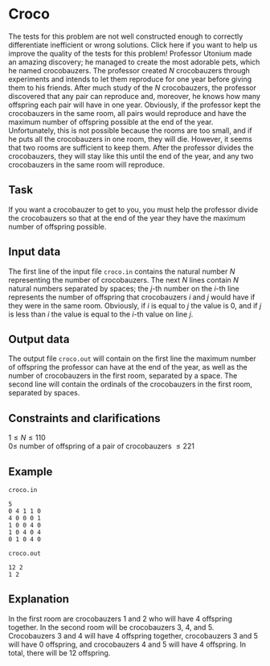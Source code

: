 # Croco

The tests for this problem are not well constructed enough to correctly differentiate inefficient or wrong solutions. Click here if you want to help us improve the quality of the tests for this problem! Professor Utonium made an amazing discovery; he managed to create the most adorable pets, which he named crocobauzers. The professor created $N$ crocobauzers through experiments and intends to let them reproduce for one year before giving them to his friends. After much study of the $N$ crocobauzers, the professor discovered that any pair can reproduce and, moreover, he knows how many offspring each pair will have in one year. Obviously, if the professor kept the crocobauzers in the same room, all pairs would reproduce and have the maximum number of offspring possible at the end of the year. Unfortunately, this is not possible because the rooms are too small, and if he puts all the crocobauzers in one room, they will die. However, it seems that two rooms are sufficient to keep them. After the professor divides the crocobauzers, they will stay like this until the end of the year, and any two crocobauzers in the same room will reproduce.

## Task

If you want a crocobauzer to get to you, you must help the professor divide the crocobauzers so that at the end of the year they have the maximum number of offspring possible.

## Input data

The first line of the input file `croco.in` contains the natural number $N$ representing the number of crocobauzers. The next $N$ lines contain $N$ natural numbers separated by spaces; the $j$-th number on the $i$-th line represents the number of offspring that crocobauzers $i$ and $j$ would have if they were in the same room. Obviously, if $i$ is equal to $j$ the value is $0$, and if $j$ is less than $i$ the value is equal to the $i$-th value on line $j$.

## Output data

The output file `croco.out` will contain on the first line the maximum number of offspring the professor can have at the end of the year, as well as the number of crocobauzers in the first room, separated by a space. The second line will contain the ordinals of the crocobauzers in the first room, separated by spaces.

## Constraints and clarifications

$1 \leq N \leq 110$  
$0 \leq$ number of offspring of a pair of crocobauzers $\leq 221$  

## Example

`croco.in`  
```
5
0 4 1 1 0
4 0 0 0 1
1 0 0 4 0
1 0 4 0 4
0 1 0 4 0
```

`croco.out`  
```
12 2
1 2
```

## Explanation

In the first room are crocobauzers $1$ and $2$ who will have $4$ offspring together. In the second room will be crocobauzers $3$, $4$, and $5$. Crocobauzers $3$ and $4$ will have $4$ offspring together, crocobauzers $3$ and $5$ will have $0$ offspring, and crocobauzers $4$ and $5$ will have $4$ offspring. In total, there will be $12$ offspring.
